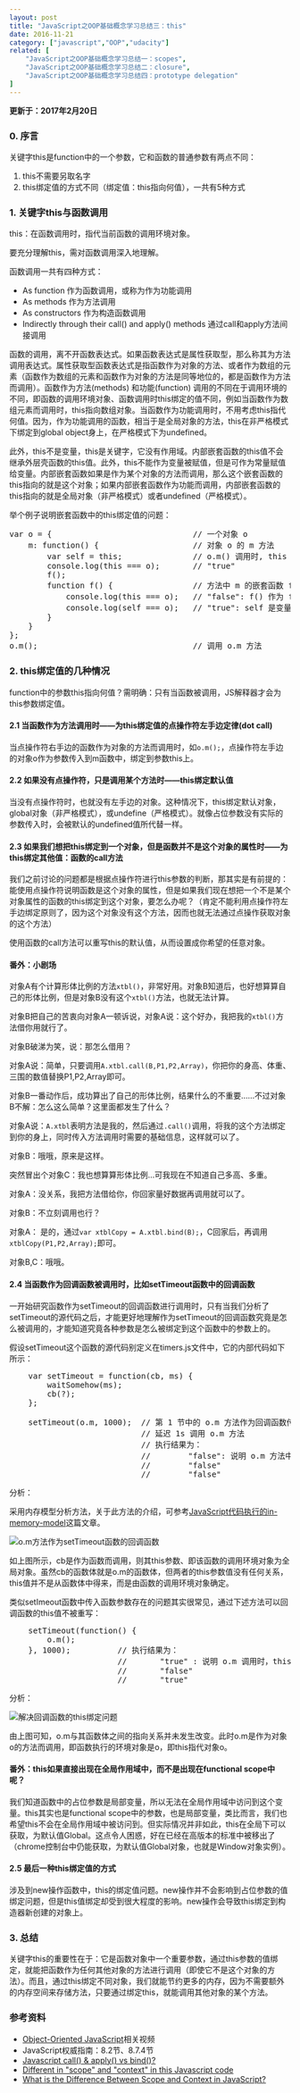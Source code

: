 ```yaml
---
layout: post
title: "JavaScript之OOP基础概念学习总结三：this"
date: 2016-11-21
category: ["javascript","OOP","udacity"]
related: [
    "JavaScript之OOP基础概念学习总结一：scopes",
    "JavaScript之OOP基础概念学习总结二：closure",
    "JavaScript之OOP基础概念学习总结四：prototype delegation"
]
---
```


**更新于：2017年2月20日**

### 0. 序言

关键字this是function中的一个参数，它和函数的普通参数有两点不同：


1. this不需要另取名字
2. this绑定值的方式不同（绑定值：this指向何值），一共有5种方式

### 1. 关键字this与函数调用

this：在函数调用时，指代当前函数的调用环境对象。

要充分理解this，需对函数调用深入地理解。

函数调用一共有四种方式：

+ As function 作为函数调用，或称为作为功能调用
+ As methods 作为方法调用
+ As constructors 作为构造函数调用
+ Indirectly through their call() and apply() methods 通过call和apply方法间接调用

函数的调用，离不开函数表达式。如果函数表达式是属性获取型，那么称其为方法调用表达式。属性获取型函数表达式是指函数作为对象的方法、或者作为数组的元素（函数作为数组的元素和函数作为对象的方法是同等地位的，都是函数作为方法而调用）。函数作为方法(methods) 和功能(function) 调用的不同在于调用环境的不同，即函数的调用环境对象、函数调用时this绑定的值不同，例如当函数作为数组元素而调用时，this指向数组对象。当函数作为功能调用时，不用考虑this指代何值。因为，作为功能调用的函数，相当于是全局对象的方法，this在非严格模式下绑定到global object身上，在严格模式下为undefined。

此外，this不是变量，this是关键字，它没有作用域。内部嵌套函数的this值不会继承外层壳函数的this值。此外，this不能作为变量被赋值，但是可作为常量赋值给变量。内部嵌套函数如果是作为某个对象的方法而调用，那么这个嵌套函数的this指向的就是这个对象；如果内部嵌套函数作为功能而调用，内部嵌套函数的this指向的就是全局对象（非严格模式）或者undefined（严格模式）。

举个例子说明嵌套函数中的this绑定值的问题：

<pre class="brush: js">
var o = {                              // 一个对象 o
    m: function() {                    // 对象 o 的 m 方法
        var self = this;               // o.m() 调用时, this 指代 o, 变量 self 指向 o
        console.log(this === o);       // "true"
        f();
        function f() {                 // 方法中 m 的嵌套函数 f
            console.log(this === o);   // "false": f() 作为 function 被调用，this 指代 global 或 undefine
            console.log(self === o);   // "true": self 是变量，缓存的是外层函数的 this 值
        }
    }
};
o.m();                                 // 调用 o.m 方法
</pre>

### 2. this绑定值的几种情况

function中的参数this指向何值？需明确：只有当函数被调用，JS解释器才会为this参数绑定值。

#### 2.1 当函数作为方法调用时——为this绑定值的点操作符左手边定律(dot call)

当点操作符右手边的函数作为对象的方法而调用时，如`o.m();`，点操作符左手边的对象o作为参数传入到m函数中，绑定到参数this上。


#### 2.2 如果没有点操作符，只是调用某个方法时——this绑定默认值

当没有点操作符时，也就没有左手边的对象。这种情况下，this绑定默认对象，global对象（非严格模式），或undefine（严格模式）。就像占位参数没有实际的参数传入时，会被默认的undefined值所代替一样。

#### 2.3 如果我们想把this绑定到一个对象，但是函数并不是这个对象的属性时——为this绑定其他值：函数的call方法

我们之前讨论的问题都是根据点操作符进行this参数的判断，那其实是有前提的：能使用点操作符说明函数是这个对象的属性，但是如果我们现在想把一个不是某个对象属性的函数的this绑定到这个对象，要怎么办呢？（肯定不能利用点操作符左手边绑定原则了，因为这个对象没有这个方法，因而也就无法通过点操作获取对象的这个方法）

使用函数的call方法可以重写this的默认值，从而设置成你希望的任意对象。

#### 番外：小剧场

对象A有个计算形体比例的方法`xtbl()`，非常好用。对象B知道后，也好想算算自己的形体比例，但是对象B没有这个`xtbl()`方法，也就无法计算。

对象B把自己的苦衷向对象A一顿诉说，对象A说：这个好办，我把我的`xtbl()`方法借你用就行了。

对象B破涕为笑，说：那怎么借用？

对象A说：简单，只要调用`A.xtbl.call(B,P1,P2,Array)`，你把你的身高、体重、三围的数值替换P1,P2,Array即可。

对象B一番动作后，成功算出了自己的形体比例，结果什么的不重要……不过对象B不解：怎么这么简单？这里面都发生了什么？

对象A说：`A.xtbl`表明方法是我的，然后通过`.call()`调用，将我的这个方法绑定到你的身上，同时传入方法调用时需要的基础信息，这样就可以了。

对象B：哦哦，原来是这样。

突然冒出个对象C：我也想算算形体比例...可我现在不知道自己多高、多重。

对象A：没关系，我把方法借给你，你回家量好数据再调用就可以了。

对象B：不立刻调用也行？

对象A： 是的，通过`var xtblCopy = A.xtbl.bind(B);`，C回家后，再调用`xtblCopy(P1,P2,Array);`即可。

对象B,C：哦哦。

#### 2.4 当函数作为回调函数被调用时，比如setTimeout函数中的回调函数

一开始研究函数作为setTimeout的回调函数进行调用时，只有当我们分析了setTimeout的源代码之后，才能更好地理解作为setTimeout的回调函数究竟是怎么被调用的，才能知道究竟各种参数是怎么被绑定到这个函数中的参数上的。

假设setTimeout这个函数的源代码别定义在timers.js文件中，它的内部代码如下所示：

<pre class="brush: js">
    var setTimeout = function(cb, ms) {
        waitSomehow(ms);
        cb(?);
    };

    setTimeout(o.m, 1000);  // 第 1 节中的 o.m 方法作为回调函数传入
                            // 延迟 1s 调用 o.m 方法
                            // 执行结果为：
                            //        "false": 说明 o.m 方法中的 this 不再指代对象 o
                            //        "false"
                            //        "false"
</pre>



分析：

采用内存模型分析方法，关于此方法的介绍，可参考[JavaScript代码执行的in-memory-model]()这篇文章。

![o.m方法作为setTimeout函数的回调函数](http://p1.bqimg.com/582676/05363394cba75448.png)

如上图所示，cb是作为函数而调用，则其this参数、即该函数的调用环境对象为全局对象。虽然cb的函数体就是o.m的函数体，但两者的this参数值没有任何关系，this值并不是从函数体中得来，而是由函数的调用环境对象确定。

类似setImeout函数中传入函数参数存在的问题其实很常见，通过下述方法可以回调函数的this值不被重写：

<pre class="brush: js">
    setTimeout(function() {
        o.m();
    }, 1000);          // 执行结果为：
                       //       "true" : 说明 o.m 调用时，this 指向对象 o
                       //       "false"
                       //       "true"
</pre>

分析：

![解决回调函数的this绑定问题](http://i1.piimg.com/582676/b88c26e5e75fc2e1.png)

由上图可知，o.m与其函数体之间的指向关系并未发生改变。此时o.m是作为对象o的方法而调用，即函数执行的环境对象是o，即this指代对象o。

#### 番外：this如果直接出现在全局作用域中，而不是出现在functional scope中呢？

我们知道函数中的占位参数是局部变量，所以无法在全局作用域中访问到这个变量。this其实也是functional scope中的参数，也是局部变量，类比而言，我们也希望this不会在全局作用域中被访问到。但实际情况并非如此，this在全局下可以获取，为默认值Global。这点令人困惑，好在已经在高版本的标准中被移出了（chrome控制台中仍能获取，为默认值Global对象，也就是Window对象实例）。

#### 2.5 最后一种this绑定值的方式

涉及到new操作函数中，this的绑定值问题。new操作并不会影响到占位参数的值绑定问题，但是this值绑定却受到很大程度的影响。new操作会导致this绑定到构造器新创建的对象上。

### 3. 总结

关键字this的重要性在于：它是函数对象中一个重要参数，通过this参数的值绑定，就能把函数作为任何其他对象的方法进行调用（即使它不是这个对象的方法）。而且，通过this绑定不同对象，我们就能节约更多的内存，因为不需要额外的内存空间来存储方法，只要通过绑定this，就能调用其他对象的某个方法。

### 参考资料

+ [Object-Oriented JavaScript](https://cn.udacity.com/course/object-oriented-javascript--ud015)相关视频
+ JavaScript权威指南：8.2节、8.7.4节
+ [Javascript call() & apply() vs bind()?](http://stackoverflow.com/questions/15455009/javascript-call-apply-vs-bind)
+ [Different in "scope" and "context" in this Javascript code](http://stackoverflow.com/questions/14328519/different-in-scope-and-context-in-this-javascript-code)
+ [What is the Difference Between Scope and Context in JavaScript?](https://blog.kevinchisholm.com/javascript/difference-between-scope-and-context/)